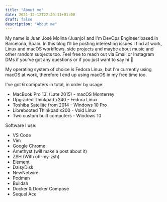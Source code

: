 ```yaml
---
title: "About me"
date: 2021-12-12T22:29:11+01:00
draft: false
description: "About me"
---
```

My name is Juan José Molina (Juanjo) and I'm DevOps Engineer based in Barcelona, Spain. In this blog I'll be posting interesting issues I find at work, Linux and macOS workflows, side projects and maybe about music and other random subjects too. Feel free to reach out via Email or Instagram DMs if you've got any questions or if you just want to say hi 🙂

My operating system of choice is Fedora Linux, but I'm currently using macOS at work, therefore I end up using macOS in my free time too.

I've got 6 computers in total, in order by usage:
  - MacBook Pro 13' (Late 2015) - macOS Monterrey
  - Upgraded Thinkpad x240 - Fedora Linux
  - Toshiba Satellite from 2014 - Windows 10 Pro
  - Librebooted Thinkpad x200 - Void Linux
  - Two custom built computers - Windows 10

Software I use:
  - VS Code
  - Vim
  - Google Chrome
  - Amethyst (will make a post about it)
  - ZSH (With oh-my-zsh)
  - Element
  - DaisyDisk
  - NewNetwire
  - Podman 
  - Buildah
  - Docker & Docker Compose
  - Sequel Ace
